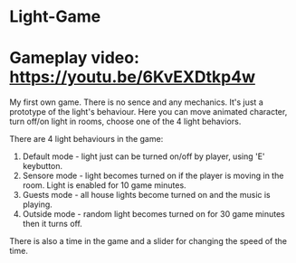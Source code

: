 # Light-Game

# Gameplay video: https://youtu.be/6KvEXDtkp4w

My first own game.
There is no sence and any mechanics. It's just a prototype of the light's behaviour.
Here you can move animated character, turn off/on light in rooms, choose one of the 4 light behaviors.

There are 4 light behaviours in the game:
1. Default mode - light just can be turned on/off by player, using 'E' keybutton.
2. Sensore mode - light becomes turned on if the player is moving in the room. Light is enabled for 10 game minutes.
3. Guests mode - all house lights become turned on and the music is playing.
4. Outside mode - random light becomes turned on for 30 game minutes then it turns off.

There is also a time in the game and a slider for changing the speed of the time.


